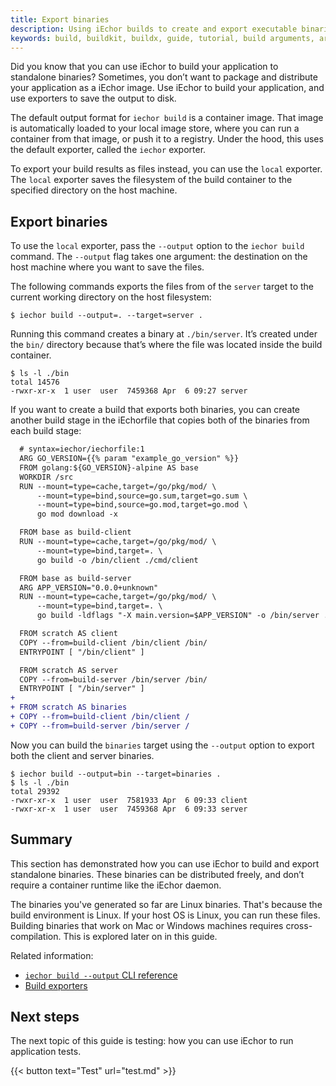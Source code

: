 ```yaml
---
title: Export binaries
description: Using iEchor builds to create and export executable binaries
keywords: build, buildkit, buildx, guide, tutorial, build arguments, arg
---
```


Did you know that you can use iEchor to build your application to standalone
binaries? Sometimes, you don’t want to package and distribute your application
as a iEchor image. Use iEchor to build your application, and use exporters to
save the output to disk.

The default output format for `iechor build` is a container image. That image is
automatically loaded to your local image store, where you can run a container
from that image, or push it to a registry. Under the hood, this uses the default
exporter, called the `iechor` exporter.

To export your build results as files instead, you can use the `local` exporter.
The `local` exporter saves the filesystem of the build container to the
specified directory on the host machine.

## Export binaries

To use the `local` exporter, pass the `--output` option to the `iechor build`
command. The `--output` flag takes one argument: the destination on the host
machine where you want to save the files.

The following commands exports the files from of the `server` target to the
current working directory on the host filesystem:

```console
$ iechor build --output=. --target=server .
```

Running this command creates a binary at `./bin/server`. It’s created under the
`bin/` directory because that’s where the file was located inside the build
container.

```console
$ ls -l ./bin
total 14576
-rwxr-xr-x  1 user  user  7459368 Apr  6 09:27 server
```

If you want to create a build that exports both binaries, you can create another
build stage in the iEchorfile that copies both of the binaries from each build
stage:

```diff
  # syntax=iechor/iechorfile:1
  ARG GO_VERSION={{% param "example_go_version" %}}
  FROM golang:${GO_VERSION}-alpine AS base
  WORKDIR /src
  RUN --mount=type=cache,target=/go/pkg/mod/ \
      --mount=type=bind,source=go.sum,target=go.sum \
      --mount=type=bind,source=go.mod,target=go.mod \
      go mod download -x

  FROM base as build-client
  RUN --mount=type=cache,target=/go/pkg/mod/ \
      --mount=type=bind,target=. \
      go build -o /bin/client ./cmd/client

  FROM base as build-server
  ARG APP_VERSION="0.0.0+unknown"
  RUN --mount=type=cache,target=/go/pkg/mod/ \
      --mount=type=bind,target=. \
      go build -ldflags "-X main.version=$APP_VERSION" -o /bin/server ./cmd/server

  FROM scratch AS client
  COPY --from=build-client /bin/client /bin/
  ENTRYPOINT [ "/bin/client" ]

  FROM scratch AS server
  COPY --from=build-server /bin/server /bin/
  ENTRYPOINT [ "/bin/server" ]
+
+ FROM scratch AS binaries
+ COPY --from=build-client /bin/client /
+ COPY --from=build-server /bin/server /
```

Now you can build the `binaries` target using the `--output` option to export
both the client and server binaries.

```console
$ iechor build --output=bin --target=binaries .
$ ls -l ./bin
total 29392
-rwxr-xr-x  1 user  user  7581933 Apr  6 09:33 client
-rwxr-xr-x  1 user  user  7459368 Apr  6 09:33 server
```

## Summary

This section has demonstrated how you can use iEchor to build and export
standalone binaries. These binaries can be distributed freely, and don’t require
a container runtime like the iEchor daemon.

The binaries you've generated so far are Linux binaries. That's because the
build environment is Linux. If your host OS is Linux, you can run these files.
Building binaries that work on Mac or Windows machines requires cross-compilation.
This is explored later on in this guide.

Related information:

- [`iechor build --output` CLI reference](../../reference/cli/iechor/image/build.md#output)
- [Build exporters](../exporters/index.md)

## Next steps

The next topic of this guide is testing: how you can use iEchor to run
application tests.

{{< button text="Test" url="test.md" >}}
